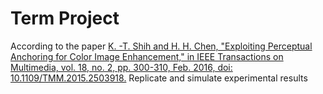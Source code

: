 # Term Project

According to the paper [K. -T. Shih and H. H. Chen, "Exploiting Perceptual Anchoring for Color Image Enhancement," in IEEE Transactions on Multimedia, vol. 18, no. 2, pp. 300-310, Feb. 2016, doi: 10.1109/TMM.2015.2503918.](https://ieeexplore.ieee.org/abstract/document/7337421?casa_token=rIkrlg4_mfEAAAAA:jYkK8YLOXrEBQ2EEQJuxkuvqQcXZ-9btvzoeMybTLATr9BhbcFARtFYtWYaM0N44lzGvBO5ydwU) Replicate and simulate experimental results
